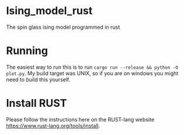 # Ising_model_rust
The spin glass ising model programmed in rust

# Running
The easiest way to run this is to run ```cargo run --release && python -O plot.py```. My build target was UNIX, so if you are on windows you might need to build this yourself.

# Install RUST
Please follow the instructions here on the RUST-lang website https://www.rust-lang.org/tools/install.
